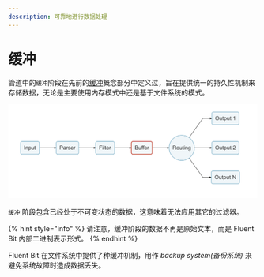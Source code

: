 ```yaml
---
description: 可靠地进行数据处理
---
```


# 缓冲

管道中的`缓冲`阶段在先前的[缓冲](../buffering.md)概念部分中定义过，旨在提供统一的持久性机制来存储数据，无论是主要使用内存模式中还是基于文件系统的模式。

![](../../.gitbook/assets/logging_pipeline_buffer.png)

`缓冲` 阶段包含已经处于不可变状态的数据，这意味着无法应用其它的过滤器。

{% hint style="info" %}
请注意，缓冲阶段的数据不再是原始文本，而是 Fluent Bit 内部二进制表示形式。
{% endhint %}

Fluent Bit 在文件系统中提供了种缓冲机制，用作 _backup system\(备份系统\)_ 来避免系统故障时造成数据丢失。

